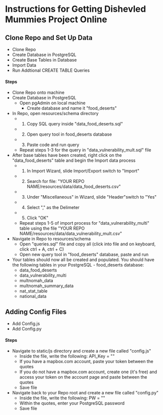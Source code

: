 # Instructions for Getting Dishevled Mummies Project Online

## Clone Repo and Set Up Data
* Clone Repo
* Create Database in PostgreSQL
* Create Base Tables in Database
* Import Data
* Run Addtional CREATE TABLE Queries

#### Steps
* Clone Repo onto machine
* Create Database in PostgreSQL
    * Open pgAdmin on local machine
        * Create database and name it "food_deserts"
* In Repo, open resources/schema directory
    * 1) Copy SQL query inside "data_food_deserts.sql"
    * 2) Open query tool in food_deserts database
    * 3) Paste code and run query
    * Repeat steps 1-3 for the query in "data_vulnerability_mult.sql" file
* After base tables have been created, right click on the "data_food_deserts" table and begin the Import data process
    * 1) In Import Wizard, slide Import/Export switch to "Import"
    * 2) Search for file: "YOUR REPO NAME/resources/data/data_food_deserts.csv"
    * 3) Under "Miscellaneous" in Wizard, slide "Header"switch to "Yes"
    * 4) Select "," as the Delimeter
    * 5) Click "OK"
    * Repeat steps 1-5 of import process for "data_vulnerability_multi" table using the file "YOUR REPO NAME/resources/data/data_vulnerability_mult.csv"
* Navigate in Repo to resources/schema
    * Open "queries.sql" file and copy all (click into file and on keyboard, click ctrl + A, ctrl + C)
    * Open new query tool in "food_deserts" database, paste and run
* Your tables should now all be created and populated. You should have the following tables in your PostgreSQL - food_deserts database:
    * data_food_deserts
    * data_vulnerability_multi
    * multnomah_data
    * multnomah_summary_data
    * nat_stat_table
    * national_data


## Adding Config Files
* Add Config.js
* Add Config.py

#### Steps
* Navigate to static/js directory and create a new file called "config.js"
    * Inside the file, write the following: API_Key = ""
    * If you have a mapbox.com account, paste your token between the quotes
    * If you do not have a mapbox.com account, create one (it's free) and access your token on the account page and paste between the quotes
    * Save file
* Navigate back to your Repo root and create a new file called "config.py"
    * Inside the file, write the following: PW = ""
    * Within the quotes, enter your PostgreSQL password
    * Save file